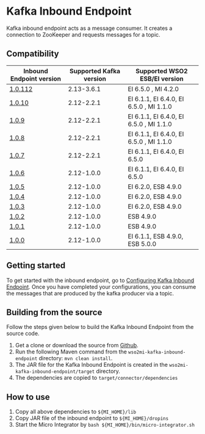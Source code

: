 # Kafka Inbound Endpoint

Kafka inbound endpoint acts as a message consumer. It creates a connection to ZooKeeper and requests messages for a topic.

## Compatibility

| Inbound Endpoint version                                                                                  | Supported Kafka version | Supported WSO2 ESB/EI version            |
|-----------------------------------------------------------------------------------------------------------|-------------------------|------------------------------------------|
| [1.0.112](https://github.com/wso2-extensions/esb-inbound-kafka/tree/org.apache.synapse.kafka.poll-1.0.10) | 2.13-3.6.1               | EI 6.5.0  , MI 4.2.0                     |
| [1.0.10](https://github.com/wso2-extensions/esb-inbound-kafka/tree/org.apache.synapse.kafka.poll-1.0.10)  | 2.12-2.2.1              | EI 6.1.1, EI 6.4.0, EI 6.5.0  , MI 1.1.0 |
| [1.0.9](https://github.com/wso2-extensions/esb-inbound-kafka/tree/v1.0.9)                                 | 2.12-2.2.1              | EI 6.1.1, EI 6.4.0, EI 6.5.0  , MI 1.1.0 |
| [1.0.8](https://github.com/wso2-extensions/esb-inbound-kafka/tree/v1.0.8)                                 | 2.12-2.2.1              | EI 6.1.1, EI 6.4.0, EI 6.5.0  , MI 1.1.0 |
| [1.0.7](https://github.com/wso2-extensions/esb-inbound-kafka/tree/org.apache.synapse.kafka.poll-1.0.7)    | 2.12-2.2.1              | EI 6.1.1, EI 6.4.0, EI 6.5.0             |
| [1.0.6](https://github.com/wso2-extensions/esb-inbound-kafka/tree/org.apache.synapse.kafka.poll-1.0.6)    | 2.12-1.0.0              | EI 6.1.1, EI 6.4.0, EI 6.5.0             |
| [1.0.5](https://github.com/wso2-extensions/esb-inbound-kafka/tree/org.apache.synapse.kafka.poll-1.0.5)    | 2.12-1.0.0              | EI 6.2.0, ESB 4.9.0                      |
| [1.0.4](https://github.com/wso2-extensions/esb-inbound-kafka/tree/org.apache.synapse.kafka.poll-1.0.4)    | 2.12-1.0.0              | EI 6.2.0, ESB 4.9.0                      |
| [1.0.3](https://github.com/wso2-extensions/esb-inbound-kafka/tree/org.apache.synapse.kafka.poll-1.0.3)    | 2.12-1.0.0              | EI 6.2.0, ESB 4.9.0                      |
| [1.0.2](https://github.com/wso2-extensions/esb-inbound-kafka/tree/org.apache.synapse.kafka.poll-1.0.2)    | 2.12-1.0.0              | ESB 4.9.0                                |
| [1.0.1](https://github.com/wso2-extensions/esb-inbound-kafka/tree/org.apache.synapse.kafka.poll-1.0.1)    | 2.12-1.0.0              | ESB 4.9.0                                |
| [1.0.0](https://github.com/wso2-extensions/esb-inbound-kafka/tree/org.apache.synapse.kafka.poll-1.0.0)    | 2.12-1.0.0              | EI 6.1.1, ESB 4.9.0, ESB 5.0.0           |

## Getting started

To get started with the inbound endpoint, go to [Configuring Kafka Inbound Endpoint](docs/config.md). Once you have completed your configurations, you can consume the messages that are produced by the kafka producer via a topic.   

## Building from the source

Follow the steps given below to build the Kafka Inbound Endpoint from the source code.

1. Get a clone or download the source from [Github](https://github.com/wso2-extensions/esb-inbound-kafka).
2. Run the following Maven command from the `wso2mi-kafka-inbound-endpoint` directory: `mvn clean install`.
3. The JAR file for the Kafka Inbound Endpoint is created in the `wso2mi-kafka-inbound-endpoint/target` directory.
4. The dependencies are copied to `target/connector/dependencies`


## How to use

1. Copy all above dependencies to `${MI_HOME}/lib`
2. Copy JAR file of the inbound endpoint to `${MI_HOME}/dropins`
3. Start the Micro Integrator by `bash ${MI_HOME}/bin/micro-integrator.sh`